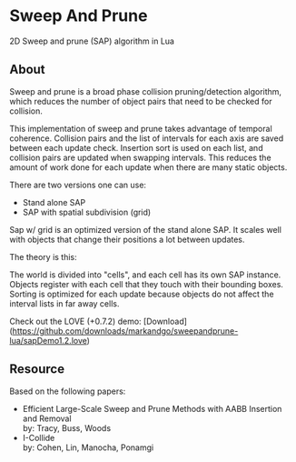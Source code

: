 # Sweep And Prune

2D Sweep and prune (SAP) algorithm in Lua

## About

Sweep and prune is a broad phase collision pruning/detection algorithm, which reduces the number of object pairs that need to be checked for collision.

This implementation of sweep and prune takes advantage of temporal coherence. Collision pairs and the list of intervals for each axis are saved between each update check. Insertion sort is used on each list, and collision pairs are updated when swapping intervals. This reduces the amount of work done for each update when there are many static objects.

There are two versions one can use:

*	Stand alone SAP
*	SAP with spatial subdivision (grid)

Sap w/ grid is an optimized version of the stand alone SAP. It scales well with objects that change their positions a lot between updates.

The theory is this:

The world is divided into "cells", and each cell has its own SAP instance. Objects register with each cell that they touch with their bounding boxes. Sorting is optimized for each update because objects do not affect the interval lists in far away cells.

Check out the LOVE (+0.7.2) demo: [Download] (https://github.com/downloads/markandgo/sweepandprune-lua/sapDemo1.2.love)

## Resource

Based on the following papers:

*	Efficient Large-Scale Sweep and Prune Methods with AABB Insertion and Removal  
	by: Tracy, Buss, Woods
*	I-Collide  
	by: Cohen, Lin, Manocha, Ponamgi
